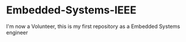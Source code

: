 # Embedded-Systems-IEEE
I'm now a Volunteer, this is my first repository as a Embedded Systems engineer

